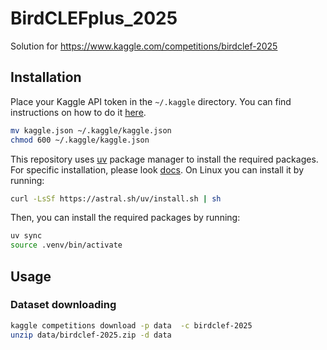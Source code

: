 # BirdCLEFplus_2025
Solution for https://www.kaggle.com/competitions/birdclef-2025


## Installation

Place your Kaggle API token in the `~/.kaggle` directory. You can find instructions on how to do it [here](https://www.kaggle.com/docs/api#getting-started-installation-&-authentication).

```bash
mv kaggle.json ~/.kaggle/kaggle.json
chmod 600 ~/.kaggle/kaggle.json
```

This repository uses [uv](https://github.com/astral-sh/uv) package manager to install the required packages. For specific installation, please look [docs](https://docs.astral.sh/uv/getting-started/installation/#installation-methods). On Linux you can install it by running:

```bash
curl -LsSf https://astral.sh/uv/install.sh | sh
```

Then, you can install the required packages by running:

```bash
uv sync
source .venv/bin/activate
```

## Usage

### Dataset downloading

```bash
kaggle competitions download -p data  -c birdclef-2025
unzip data/birdclef-2025.zip -d data
```